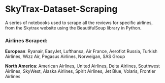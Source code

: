 # SkyTrax-Dataset-Scraping
A series of notebooks used to scrape all the reviews for specific airlines, from the Skytrax website using the BeautifulSoup library in Python. 

### Airlines Scraped:

**European**: Ryanair, EasyJet, Lufthansa, Air France, Aeroflot Russia, Turkish Airlines, Wizz Air, Pegasus Airlines, Norweigan, SAS Group

**North America**: American Airlines, United Airlines, Delta Airlines, Southwest Airlines, SkyWest, Alaska Airlines, Spirit Airlines, Jet Blue, Volaris, Frontier Airlines

